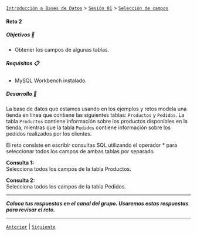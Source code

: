 [`Introducción a Bases de Datos`](../../../README.md) > [`Sesión 01`](../../README.md) > [`Selección de campos`](../README.md)

#### Reto 2

##### Objetivos 🎯

- Obtener los campos de algunas tablas.

##### Requisitos 📋

- MySQL Workbench instalado.

##### Desarrollo 🚀

La base de datos que estamos usando en los ejemplos y retos modela una tienda en línea que contiene las siguientes tablas: `Productos` y `Pedidos`. La tabla `Productos` contiene información sobre los productos disponibles en la tienda, mientras que la tabla `Pedidos` contiene información sobre los pedidos realizados por los clientes.

El reto consiste en escribir consultas SQL utilizando el operador * para seleccionar todos los campos de ambas tablas por separado.

**Consulta 1:**   
Selecciona todos los campos de la tabla Productos.

**Consulta 2:**   
Selecciona todos los campos de la tabla Pedidos.

---
*__Coloca tus respuestas en el canal del grupo. Usaremos estas respuestas para revisar el reto.__*

---


[`Anterior`](../ejemplo02/README.md) | [`Siguiente`](../../tema03/README.md)
